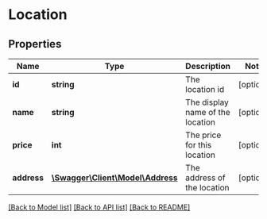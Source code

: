 # Location

## Properties
Name | Type | Description | Notes
------------ | ------------- | ------------- | -------------
**id** | **string** | The location id | [optional] 
**name** | **string** | The display name of the location | [optional] 
**price** | **int** | The price for this location | [optional] 
**address** | [**\Swagger\Client\Model\Address**](Address.md) | The address of the location | [optional] 

[[Back to Model list]](../README.md#documentation-for-models) [[Back to API list]](../README.md#documentation-for-api-endpoints) [[Back to README]](../README.md)


